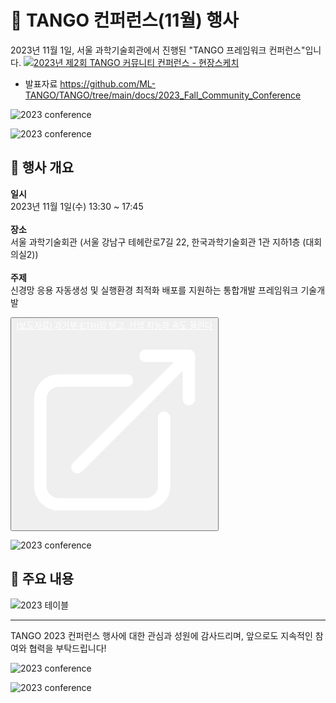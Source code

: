 # 📸 TANGO 컨퍼런스(11월) 행사 

2023년 11월 1일, 서울 과학기술회관에서 진행된 "TANGO 프레임워크 컨퍼런스"입니다.
[![2023년 제2회 TANGO 커뮤니티 컨퍼런스 - 현장스케치
](https://img.youtube.com/vi/mnx2jefpRiI/0.jpg)](https://youtu.be/mnx2jefpRiI)

- 발표자료
https://github.com/ML-TANGO/TANGO/tree/main/docs/2023_Fall_Community_Conference

![
 2023 conference
](img/23_conf_poster.png)



![
 2023 conference
](img/23_conf_2.png)






## 📅 행사 개요
**일시** <br>2023년 11월 1일(수) 13:30 ~ 17:45<br><br>
**장소** <br>서울 과학기술회관 (서울 강남구 테헤란로7길 22, 한국과학기술회관 1관 지하1층 (대회의실2))<br><br>
**주제** <br>신경망 응용 자동생성 및 실행환경 최적화 배포를 지원하는 통합개발 프레임워크 기술개발<br>

<button class="bg-secondary py-1 px-4 rounded-full hover:bg-secondaryLight transition duration-200 mr-4">
    <a href="https://www.the-tech.co.kr/news/article.html?no=36946" target="_blank"
        class="flex items-center gap-2 text-white no-underline duration-200 text-sm hover:text-white hover:translate-y-0" style="color: white">
            [보도자료] 과기부-ETRI의 탱고, 산업 지능화 속도 올린다
            <svg xmlns="http://www.w3.org/2000/svg" fill="none" viewBox="0 0 24 24" stroke-width="1.5" stroke="white" class="size-5">
                <path stroke-linecap="round" stroke-linejoin="round" d="M13.5 6H5.25A2.25 2.25 0 0 0 3 8.25v10.5A2.25 2.25 0 0 0 5.25 21h10.5A2.25 2.25 0 0 0 18 18.75V10.5m-10.5 6L21 3m0 0h-5.25M21 3v5.25" />
            </svg>
    </a>
</button>


![
 2023 conference
](img/23_conf9.png)


## 🎉 주요 내용
![
    2023 테이블
](img/program1017.jpg)

---

TANGO 2023 컨퍼런스 행사에 대한 관심과 성원에 감사드리며, 앞으로도 지속적인 참여와 협력을 부탁드립니다!

![
 2023 conference
](img/23_conf_map.png)

![
 2023 conference
](img/23_result2.png)
